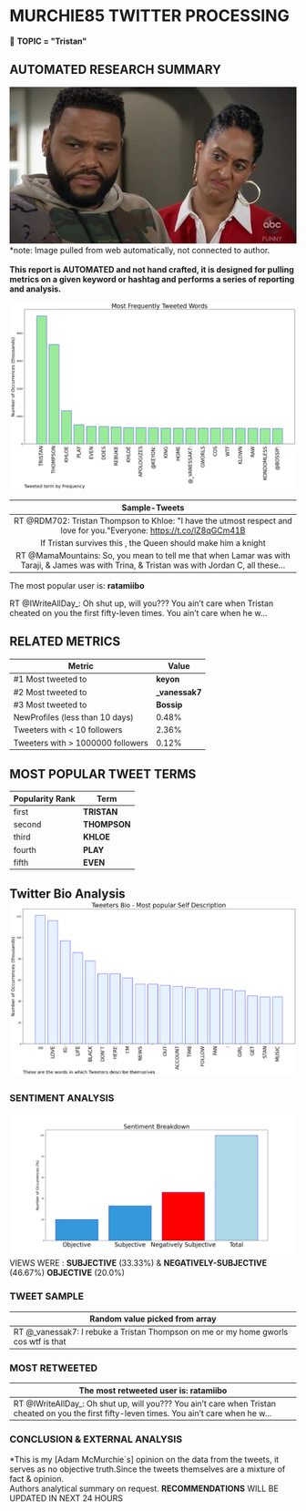 # MURCHIE85 TWITTER PROCESSING 
&#x1F34E; **TOPIC = "Tristan"**

## AUTOMATED RESEARCH SUMMARY

![image](assets/2022-01-04hashtagImage.png)*note: Image pulled from web automatically, not connected to author.
<br></br>
<b> This report is AUTOMATED and not hand crafted, it is designed for pulling metrics on a given keyword or hashtag and performs a series of reporting and analysis.</b>



![image](assets/2022-01-04TWEETS.png)



|                **Sample-Tweets**        |
| :-------------: |
| RT @RDM702: Tristan Thompson to Khloe: "I have the utmost respect and love for you."Everyone: https://t.co/lZ8qGCm41B |
| If Tristan survives this , the Queen should make him a knight |
| RT @MamaMountains: So, you mean to tell me that when Lamar was with Taraji, &amp; James was with Trina, &amp; Tristan was with Jordan C, all these… |

The most popular user is: **ratamiibo**
<div class="alert alert-block alert-danger"> RT @IWriteAllDay_: Oh shut up, will you??? You ain’t care when Tristan cheated on you the first fifty-leven times. You ain’t care when he w…</div>

## RELATED METRICS<br>
| Metric | Value |
| ------------- | ------------- |
| #1 Most tweeted to  | **keyon** |
| #2 Most tweeted to  | **_vanessak7** |
| #3 Most tweeted to  | **Bossip** |
| NewProfiles (less than 10 days) | 0.48%  |
| Tweeters with < 10 followers  | 2.36%|
| Tweeters with > 1000000 followers  | 0.12%  |



## MOST POPULAR TWEET TERMS 


| Popularity Rank  | Term |
| ------------- | ------------- |
| first  | **TRISTAN**  |
| second  | **THOMPSON**  |
| third  | **KHLOE** |
| fourth  | **PLAY**  |
| fifth  | **EVEN**  |


## Twitter Bio Analysis![image](assets/2022-01-04BIO.png)
### SENTIMENT ANALYSIS
![image](assets/2022-01-04sentiment.png)
VIEWS WERE : **SUBJECTIVE**  (33.33%) & **NEGATIVELY-SUBJECTIVE** (46.67%) **OBJECTIVE** (20.0%)

### TWEET SAMPLE 
| Random value picked from array |
| ------------- |
|RT @_vanessak7: I rebuke a Tristan Thompson on me or my home gworls cos wtf is that |

### MOST RETWEETED 

| The most retweeted user is: **ratamiibo**  |
| ------------- |
| RT @IWriteAllDay_: Oh shut up, will you??? You ain’t care when Tristan cheated on you the first fifty-leven times. You ain’t care when he w… |

### CONCLUSION & EXTERNAL ANALYSIS

*This is my [Adam McMurchie`s] opinion on the data from the tweets, it serves as no objective truth.Since the tweets themselves are a mixture of fact & opinion.<br>
Authors analytical summary on request.
**RECOMMENDATIONS** WILL BE UPDATED IN NEXT  24 HOURS <br>